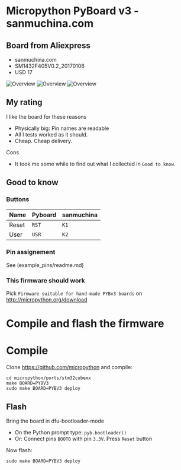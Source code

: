 # Micropython PyBoard v3 - sanmuchina.com

## Board from Aliexpress
- sanmuchina.com
- SM1432F405V0.2_20170106
- USD 17

![Overview](raw/aliexpress_images/overview.jpg)
![Overview](raw/aliexpress_images/top.jpg)
![Overview](raw/aliexpress_images/bottom.jpg)

## My rating
I like the board for these reasons
- Physically big: Pin names are readable
- All I tests worked as it should.
- Cheap. Cheap delivery.

Cons
- It took me some while to find out what I collected in `Good to know`.
## Good to know
### Buttons
Name | Pyboard | sanmuchina
-|-|-
Reset | `RST` | `K1`
User | `USR` | `K2`

### Pin assignement
See (example_pins/readme.md)

### This firmware should work
Pick `Firmware suitable for hand-made PYBv3 boards` on http://micropython.org/download

# Compile and flash the firmware
# Compile
Clone
https://github.com/micropython
and compile:
```
cd micropython/ports/stm32cubemx
make BOARD=PYBV3
sudo make BOARD=PYBV3 deploy
```

## Flash
Bring the board in dfu-bootloader-mode
- On the Python prompt type: `pyb.bootloader()`
- Or: Connect pins `BOOT0` with pin `3.3V`. Press `Reset` button

Now flash:
```
sudo make BOARD=PYBV3 deploy
```

